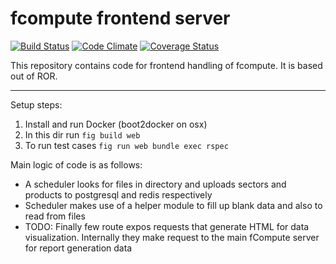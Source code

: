 # fcompute frontend server

[![Build Status](https://travis-ci.org/sharma-abhishek-it/fcompute_frontend_server.svg?branch=master)](https://travis-ci.org/sharma-abhishek-it/fcompute_frontend_server)
[![Code Climate](https://codeclimate.com/github/sharma-abhishek-it/fcompute_frontend_server/badges/gpa.svg)](https://codeclimate.com/github/sharma-abhishek-it/fcompute_frontend_server)
[![Coverage Status](https://coveralls.io/repos/sharma-abhishek-it/fcompute_frontend_server/badge.svg?branch=master)](https://coveralls.io/r/sharma-abhishek-it/fcompute_frontend_server?branch=master)


This repository contains code for frontend handling of fcompute. It is based out of ROR.

-----------------
Setup steps:
1. Install and run Docker (boot2docker on osx)
2. In this dir run `fig build web`
3. To run test cases `fig run web bundle exec rspec`

Main logic of code is as follows:
- A scheduler looks for files in directory and uploads sectors and products to postgresql and redis respectively
- Scheduler makes use of a helper module to fill up blank data and also to read from files
- TODO: Finally few route expos requests that generate HTML for data visualization. Internally they make request to the main fCompute server for report generation data
